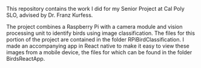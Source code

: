 This repository contains the work I did for my Senior Project at Cal Poly SLO, advised by Dr. Franz Kurfess.

The project combines a Raspberry Pi with a camera module and vision processing unit to identify birds using 
image classification. The files for this portion of the project are contained in the folder RPiBirdClassification.
I made an accompanying app in React native to make it easy to view these images from a mobile device, the files
for which can be found in the folder BirdsReactApp.